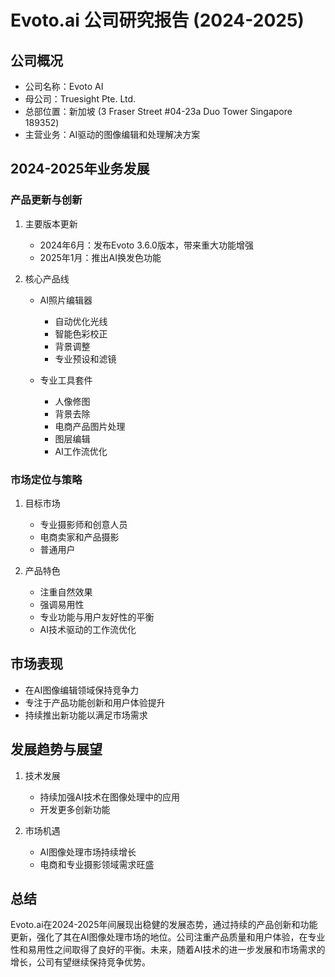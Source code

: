 # Evoto.ai 公司研究报告 (2024-2025)

## 公司概况
- 公司名称：Evoto AI
- 母公司：Truesight Pte. Ltd.
- 总部位置：新加坡 (3 Fraser Street #04-23a Duo Tower Singapore 189352)
- 主营业务：AI驱动的图像编辑和处理解决方案

## 2024-2025年业务发展

### 产品更新与创新
1. 主要版本更新
   - 2024年6月：发布Evoto 3.6.0版本，带来重大功能增强
   - 2025年1月：推出AI换发色功能

2. 核心产品线
   - AI照片编辑器
     * 自动优化光线
     * 智能色彩校正
     * 背景调整
     * 专业预设和滤镜
   
   - 专业工具套件
     * 人像修图
     * 背景去除
     * 电商产品图片处理
     * 图层编辑
     * AI工作流优化

### 市场定位与策略
1. 目标市场
   - 专业摄影师和创意人员
   - 电商卖家和产品摄影
   - 普通用户

2. 产品特色
   - 注重自然效果
   - 强调易用性
   - 专业功能与用户友好性的平衡
   - AI技术驱动的工作流优化

## 市场表现
- 在AI图像编辑领域保持竞争力
- 专注于产品功能创新和用户体验提升
- 持续推出新功能以满足市场需求

## 发展趋势与展望
1. 技术发展
   - 持续加强AI技术在图像处理中的应用
   - 开发更多创新功能

2. 市场机遇
   - AI图像处理市场持续增长
   - 电商和专业摄影领域需求旺盛

## 总结
Evoto.ai在2024-2025年间展现出稳健的发展态势，通过持续的产品创新和功能更新，强化了其在AI图像处理市场的地位。公司注重产品质量和用户体验，在专业性和易用性之间取得了良好的平衡。未来，随着AI技术的进一步发展和市场需求的增长，公司有望继续保持竞争优势。 